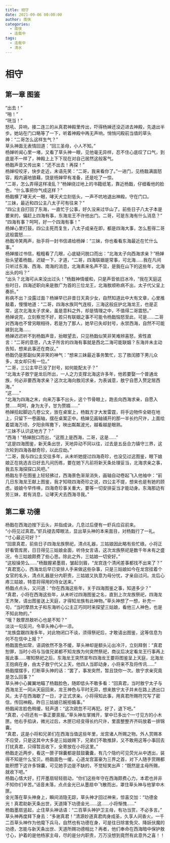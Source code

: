```yaml
---
title: 相守
date: 2021-09-06 00:00:00
author: 南侠
categories:
  - 南侠
  - 连载中
tags:
  - 连载中
  - 清水
---
```


# 相守

## 第一章  图鉴

“出去！”  
“啪！”  
“咣当！”  
怒吼、异响，接二连三的从真君神殿里传出，吓得杨婵还没迈进去神殿，先退出半步。她站在门口略等了一下，听着神殿中再无声响，悄悄问殿前当值的草头神：“二哥怎么这样生气？”  
草头神面无表情回道：“回三圣母，小人不知。”  
杨婵听闻心里一堵，又看了草头神一眼，见他毫无异样，忍不住心底叹了口气，到底是不一样了，神殿上上下下现在对自己居然这般客气。  
杨戬声音又传出来：“还不出去！再探！”  
杨婵咬咬牙，快步走近，未语先笑：“二哥，我来看你了。”一进门，见杨戬满面怒容，殿内遍地狼藉，饶是杨婵早有准备，还是吃了一惊。  
“二哥，怎么弄得这样凌乱？”杨婵绕过地上的书籍纸笔，靠近杨戬，仔细看他的脸色，“什么事把你气成这样？”  
杨戬横了哮天犬一眼，哮天犬立刻低头，一声不吭地退出神殿，守在门口。  
“三妹，最近和四公主八太子可有往来？”  
“四公主自打回了东海，一直忙于公事，好久没来过华山了。前些日子八太子本是要来的，偏赶上四海有事，东海龙王不许他出门。二哥，可是东海有什么消息？”  
“四海有事？呵呵，好一个四海有事！”  
杨婵心里打鼓，四公主死而复生，八太子成亲在即，都是四海大事，怎么惹得二哥这般震怒……  
杨戬冷笑两声，抬手将一封书信递给杨婵：“三妹，你也看看东海最近在忙什么事。”  
杨婵接过书信，粗粗看了几眼，心底疑问脱口而出：“北海太子向西海求亲？”杨婵抬头望着杨戬，迟疑一下，才道，“二哥，四海联姻是常事，可北海……我在凡间只听过东海、西海、南海的消息，北海素来名声不显，是我在山下的这些年，北海出头的吗？”  
“出头？北海可从来没出过头！”杨戬神情缓和，只是声音依旧冰冷，“我在天庭这些时日，四海述职向来是敖广为首的三位龙王，北海敖顺称病不出，太子代父呈上奏折。”  
称病不出？没露过面？杨婵早已非昔日天真少女，自然知道此中大有文章，心里推敲着，慢慢地道：“二哥，四海水族同气连枝，三海这般庇护北海龙王，也是正常，这次北海太子求亲，虽是意料之外，却是情理之中，不值得二哥震怒。”  
杨婵说完，立刻察觉不好，若只有联姻之事不可能令杨戬恼怒至此，可是……二哥对西海也不曾另眼相待，若是为了那人，她早已失却封号，永禁西海，自然不可能嫁到北海……  
杨婵迟迟听不到杨戬声音，抬眼望去，只见杨戬似笑非笑难辨喜怒，索性直言：“二哥的意思，八太子所言的四海有事就是西北二海可能联姻？东海并未主动告知，想来此事还在商议。”  
杨戬仍是那副似笑非笑的神气：“想来三妹最近事务繁忙，忘了敖闰膝下男儿众多，龙女却只有一位。”  
“二哥，三公主早已没了封号，如何能配太子？”  
“北海太子敖宁是龙后所出，一人之力支撑北海这许多年，他若要娶一个普通龙族，何必非要西海求亲？这次北海向敖闰求亲，为表诚意，敖宁自愿入赘定居西海。”  
“这……”  
“北海为四海之末，向来万事不出头，这个节骨眼上，跑去向西海求亲，自愿入赘……呵呵，身为太子，甘为赘婿……”  
杨婵拾起脚边几卷公文，放在桌案上，杨戬方才大发雷霆，将手边物件全砸在地上，只留下一卷画轴，摆在桌案正中。杨婵见画轴铺开的那一半长约尺许，上面绘着碧海万顷，夕阳余晖撒下，映出粼粼波光，越看越是眼熟。  
“三妹不认识这地方了？”  
“西海！”杨婵脱口而出，“这图上是西海，二哥，这是……”  
“这是四海图鉴，新天条出世，天地异动不同以往，过去是五岳合力镇守三界，这次轮到四海各献奇珍，以此应劫。”  
“二哥，我与四公主交往多年，从未听她提过四海奇珍，也没见过这图鉴，眼下娘娘正在挑选吉日好去凡间历练，要在她下凡前将新天条处理妥当，北海求亲之事，我去东海探探口风吧。”  
杨戬左手在图鉴上轻轻拂过，西海景色渐渐消失，画轴自动卷起飞入他袖中：“前几日东海龙王献上图鉴，我才知晓四海奇珍之说，四公主不提，想来也是有她的顾虑。娘娘今早传唤，四海奇珍事关重大，要等一切安排妥当才能动身。东海那边有劳三妹，若有消息，让哮天犬去西海寻我。”

## 第二章  功德

杨戬在西海边按下云头，并指成诀，几息过后便有一虾兵应召前来。  
“小将见过真君。”虾兵褪去障眼法，显出草头神的本来面目，对杨戬行了一礼。  
“寸心最近可好？”  
“回禀真君，前些日子四海龙族祭祀，清点礼器，三姑娘因此略有些忙碌。小将正好看管库房，日日得见三姑娘金面，听侍女言语，这次龙族祭祀是数千年未有之盛况，令三姑娘颇费了些心思。除此之外，三姑娘一切安好。”  
“这般操劳么……”杨戬握紧墨扇，皱起剑眉，“龙宫连个清闲差事都找不出来了？”  
“真君宽心，西海龙后早已安排人手来做这些杂事，只是三姑娘如今在龙宫挂着个女官的名头，清点礼器是分内职责，三姑娘又执意为母分忧，才亲自过问。龙后心疼三姑娘，特意将得用的侍女送来。”  
杨戬点点头，又问道：“你在西海这些年，关于四海图鉴之事，知道多少？”  
“真君，小将在西海这些年，从未听过四海图鉴之名，直到上次龙族祭祀，四海龙王齐聚，请出图鉴送上天庭，才得知龙族有此神物。”草头神想了一想，补充一句，“当时摩昂太子和东海听心公主正巧同时来探望三姑娘，看他三人神色，也是不知此物的。”  
“哦？敖摩昂敖听心也是不知？”  
淡淡一句反问，令草头神心中一凉。  
“龙族盘踞四海多年，对此物闭口不谈，须得祭祀后，才敢请出图鉴，这等信息为何不在信中上报？”  
杨戬面色如常，语调依然不急不缓，草头神却是额头沁出冷汗，立刻拜倒：“真君恕罪，当时小将与当值兄弟都不知龙族为何突然祭祀，商议后决定看龙王行事再上报此事……哪知祭祀之后，东海龙王突然宣布四海龙王要将图鉴呈上天庭，北海龙王抱病在身，由太子敖宁代父上天，他四人当即动身，小将来不及将传讯……”  
杨戬摆摆手，打断草头神的话：“罢了，事发突然，暂且饶你一次。敖宁求亲究竟是怎么回事？”  
草头神小心翼翼地瞄了杨戬脸色，随即低头不敢多看：“回真君，当时敖宁太子与西海龙王一同从天庭回来，龙王神色与平时无异，想来敖宁太子并未在路上透出口风，太子在西海歇了一日，才正式求亲。小将得知此事，用真君所赐符咒写了密信，传回神殿。昨日三姑娘已婉拒婚事。”  
杨戬闻言脸色稍缓，轻声道：“这次疏忽不可再犯。好了，退下吧。”  
“真君，小将还有一事正要禀报。”草头神左掌摊开，掌中已多出个一寸见方的小木匣。他右手掐诀，微光过后，木匣已经变得长约尺许，里面整整齐齐码放着一排锦囊。  
“真君，这是小将和兄弟们在西海当值这些年里，龙宫诸人所赐之物。外人赏赐本不应受，只是这其中大多是三姑娘赐下，兄弟们不敢推辞，又不敢用这等小事回去打扰真君，只得暂且收下，全寄放在小将这里。”  
杨戬走近两步，看这一匣子锦囊都是鼓鼓囊囊，有几个隐约可见荧光从中透出，装得不知是什么宝贝。杨戬面色一缓，心道龙宫富豪为三界之首，对下人随手赏赐都能积攒下这许多锦囊，可见她手边是不缺的，不觉轻笑出声：“既然是主母所赐，就收下吧。”  
杨戬心情大好，打开墨扇轻轻扇动，“你们这些年守在西海颇费心力，本君也并非不知你们辛苦。”话音未落，点点金光已从墨扇中飞散而出，罩住草头神与他掌中木匣。  
金光落在草头神身上，瞬间消隐无踪，草头神才回过神来，惊喜交加：“功德金光！真君助新天条出世，天道降下功德金光……这……小将惭愧……”  
杨戬墨扇竖起，止住草头神话语：“二百草头神护卫主母，有功当赏，不必多言。”  
草头神再度拜下身去：“多谢真君！”清源妙道真君肉身成圣，久享人间香火，一千二百草头神作为他麾下兵马，自然也有功德在身，可是往日除害免灾、降妖伏魔的功德，怎能与新天条出世、天道所赐功德相比？再者，他们奉命在西海暗中保护敖寸心，护着的是他杨家主母，尽的是分内职责，万万没想到竟然有此意外之喜！！
